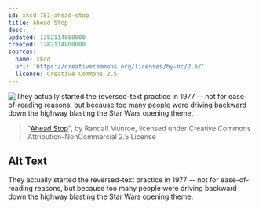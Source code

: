 ```yaml
---
id: xkcd.781-ahead-stop
title: Ahead Stop
desc: ''
updated: 1282114800000
created: 1282114800000
sources:
  name: xkcd
  url: 'https://creativecommons.org/licenses/by-nc/2.5/'
  license: Creative Commons 2.5
---
```

![They actually started the reversed-text practice in 1977 -- not for ease-of-reading reasons, but because too many people were driving backward down the highway blasting the Star Wars opening theme.](https://imgs.xkcd.com/comics/ahead_stop.png)
> "[Ahead Stop](https://xkcd.com/781/)", by Randall Munroe, licensed under Creative Commons Attribution-NonCommercial 2.5 License

## Alt Text
They actually started the reversed-text practice in 1977 -- not for ease-of-reading reasons, but because too many people were driving backward down the highway blasting the Star Wars opening theme.
